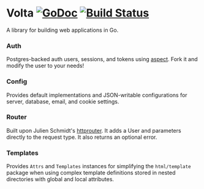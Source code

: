 Volta [![GoDoc](http://img.shields.io/badge/godoc-reference-blue.svg)](https://godoc.org/github.com/aodin/volta) [![Build Status](https://travis-ci.org/aodin/volta.svg)](https://travis-ci.org/aodin/volta)
=====

A library for building web applications in Go.


### Auth

Postgres-backed auth users, sessions, and tokens using [aspect](https://github.com/aodin/aspect). Fork it and modify the user to your needs!


### Config

Provides default implementations and JSON-writable configurations for server, database, email, and cookie settings.


### Router

Built upon Julien Schmidt's [httprouter](https://github.com/julienschmidt/httprouter). It adds a User and parameters directly to the request type. It also returns an optional error.


### Templates

Provides `Attrs` and `Templates` instances for simplifying the `html/template` package when using complex template definitions stored in nested directories with global and local attributes.
